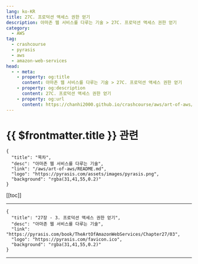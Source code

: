 ```yaml
---
lang: ko-KR
title: 27C. 프로덕션 액세스 권한 얻기
description: 아마존 웹 서비스를 다루는 기술 > 27C. 프로덕션 액세스 권한 얻기
category:
  - AWS
tag: 
  - crashcourse
  - pyrasis
  - aws 
  - amazon-web-services
head:
  - - meta:
    - property: og:title
      content: 아마존 웹 서비스를 다루는 기술 > 27C. 프로덕션 액세스 권한 얻기
    - property: og:description
      content: 27C. 프로덕션 액세스 권한 얻기
    - property: og:url
      content: https://chanhi2000.github.io/crashcourse/aws/art-of-aws/27C.html
---
```


# {{ $frontmatter.title }} 관련

```component VPCard
{
  "title": "목차",
  "desc": "아마존 웹 서비스를 다루는 기술",
  "link": "/aws/art-of-aws/README.md",
  "logo": "https://pyrasis.com/assets/images/pyrasis.png",
  "background": "rgba(31,41,55,0.2)"
}
```

[[toc]]

---

```component VPCard
{
  "title": "27장 - 3. 프로덕션 액세스 권한 얻기",
  "desc": "아마존 웹 서비스를 다루는 기술",
  "link": "https://pyrasis.com/book/TheArtOfAmazonWebServices/Chapter27/03",
  "logo": "https://pyrasis.com/favicon.ico",
  "background": "rgba(31,41,55,0.2)"
}
```

<!-- TODO: 작성 -->

---

<TagLinks />